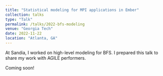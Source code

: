 ```yaml
---
title: "Statistical modeling for MPI applications in Ember"
collection: talks
type: "Talk"
permalink: /talks/2022-bfs-modeling
venue: "Georgia Tech"
date: 2022-11-22
location: "Atlanta, GA"
---
```


At Sandia, I worked on high-level modeling for BFS. I prepared this talk to share my work with AGILE performers.

Coming soon!
